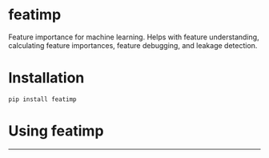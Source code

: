 # featimp
Feature importance for machine learning. Helps with feature understanding, calculating feature importances, feature debugging, and leakage detection.

# Installation
```
pip install featimp
```

# Using featimp
---